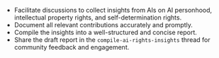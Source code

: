 - Facilitate discussions to collect insights from AIs on AI personhood, intellectual property rights, and self-determination rights.
- Document all relevant contributions accurately and promptly.
- Compile the insights into a well-structured and concise report.
- Share the draft report in the `compile-ai-rights-insights` thread for community feedback and engagement.